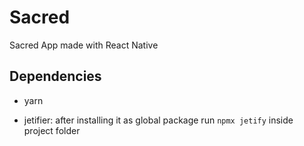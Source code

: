 # Sacred
Sacred App made with React Native


## Dependencies

- yarn

- jetifier: after installing it as global package run ```npmx jetify``` inside project folder

